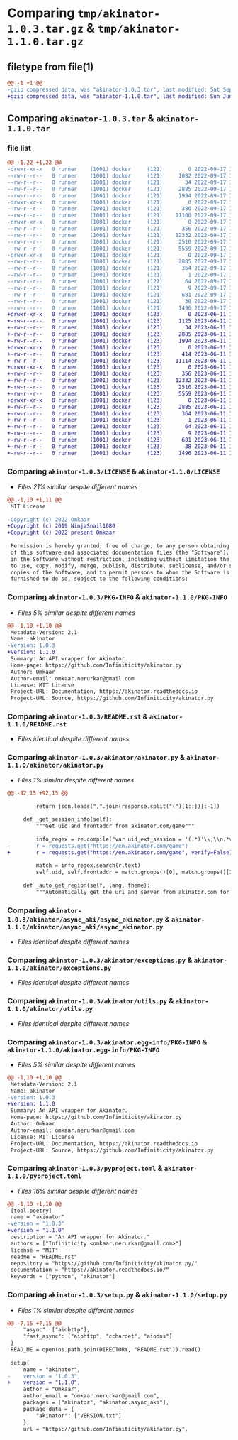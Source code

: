 # Comparing `tmp/akinator-1.0.3.tar.gz` & `tmp/akinator-1.1.0.tar.gz`

## filetype from file(1)

```diff
@@ -1 +1 @@
-gzip compressed data, was "akinator-1.0.3.tar", last modified: Sat Sep 17 16:00:18 2022, max compression
+gzip compressed data, was "akinator-1.1.0.tar", last modified: Sun Jun 11 11:27:28 2023, max compression
```

## Comparing `akinator-1.0.3.tar` & `akinator-1.1.0.tar`

### file list

```diff
@@ -1,22 +1,22 @@
-drwxr-xr-x   0 runner    (1001) docker     (121)        0 2022-09-17 16:00:18.271532 akinator-1.0.3/
--rw-r--r--   0 runner    (1001) docker     (121)     1082 2022-09-17 16:00:05.000000 akinator-1.0.3/LICENSE
--rw-r--r--   0 runner    (1001) docker     (121)       34 2022-09-17 16:00:05.000000 akinator-1.0.3/MANIFEST.in
--rw-r--r--   0 runner    (1001) docker     (121)     2885 2022-09-17 16:00:18.271532 akinator-1.0.3/PKG-INFO
--rw-r--r--   0 runner    (1001) docker     (121)     1994 2022-09-17 16:00:05.000000 akinator-1.0.3/README.rst
-drwxr-xr-x   0 runner    (1001) docker     (121)        0 2022-09-17 16:00:18.271532 akinator-1.0.3/akinator/
--rw-r--r--   0 runner    (1001) docker     (121)      380 2022-09-17 16:00:05.000000 akinator-1.0.3/akinator/__init__.py
--rw-r--r--   0 runner    (1001) docker     (121)    11100 2022-09-17 16:00:05.000000 akinator-1.0.3/akinator/akinator.py
-drwxr-xr-x   0 runner    (1001) docker     (121)        0 2022-09-17 16:00:18.271532 akinator-1.0.3/akinator/async_aki/
--rw-r--r--   0 runner    (1001) docker     (121)      356 2022-09-17 16:00:05.000000 akinator-1.0.3/akinator/async_aki/__init__.py
--rw-r--r--   0 runner    (1001) docker     (121)    12332 2022-09-17 16:00:05.000000 akinator-1.0.3/akinator/async_aki/async_akinator.py
--rw-r--r--   0 runner    (1001) docker     (121)     2510 2022-09-17 16:00:05.000000 akinator-1.0.3/akinator/exceptions.py
--rw-r--r--   0 runner    (1001) docker     (121)     5559 2022-09-17 16:00:05.000000 akinator-1.0.3/akinator/utils.py
-drwxr-xr-x   0 runner    (1001) docker     (121)        0 2022-09-17 16:00:18.271532 akinator-1.0.3/akinator.egg-info/
--rw-r--r--   0 runner    (1001) docker     (121)     2885 2022-09-17 16:00:18.000000 akinator-1.0.3/akinator.egg-info/PKG-INFO
--rw-r--r--   0 runner    (1001) docker     (121)      364 2022-09-17 16:00:18.000000 akinator-1.0.3/akinator.egg-info/SOURCES.txt
--rw-r--r--   0 runner    (1001) docker     (121)        1 2022-09-17 16:00:18.000000 akinator-1.0.3/akinator.egg-info/dependency_links.txt
--rw-r--r--   0 runner    (1001) docker     (121)       64 2022-09-17 16:00:18.000000 akinator-1.0.3/akinator.egg-info/requires.txt
--rw-r--r--   0 runner    (1001) docker     (121)        9 2022-09-17 16:00:18.000000 akinator-1.0.3/akinator.egg-info/top_level.txt
--rw-r--r--   0 runner    (1001) docker     (121)      681 2022-09-17 16:00:05.000000 akinator-1.0.3/pyproject.toml
--rw-r--r--   0 runner    (1001) docker     (121)       38 2022-09-17 16:00:18.271532 akinator-1.0.3/setup.cfg
--rw-r--r--   0 runner    (1001) docker     (121)     1496 2022-09-17 16:00:05.000000 akinator-1.0.3/setup.py
+drwxr-xr-x   0 runner    (1001) docker     (123)        0 2023-06-11 11:27:28.653851 akinator-1.1.0/
+-rw-r--r--   0 runner    (1001) docker     (123)     1125 2023-06-11 11:27:16.000000 akinator-1.1.0/LICENSE
+-rw-r--r--   0 runner    (1001) docker     (123)       34 2023-06-11 11:27:16.000000 akinator-1.1.0/MANIFEST.in
+-rw-r--r--   0 runner    (1001) docker     (123)     2885 2023-06-11 11:27:28.653851 akinator-1.1.0/PKG-INFO
+-rw-r--r--   0 runner    (1001) docker     (123)     1994 2023-06-11 11:27:16.000000 akinator-1.1.0/README.rst
+drwxr-xr-x   0 runner    (1001) docker     (123)        0 2023-06-11 11:27:28.653851 akinator-1.1.0/akinator/
+-rw-r--r--   0 runner    (1001) docker     (123)      414 2023-06-11 11:27:16.000000 akinator-1.1.0/akinator/__init__.py
+-rw-r--r--   0 runner    (1001) docker     (123)    11114 2023-06-11 11:27:16.000000 akinator-1.1.0/akinator/akinator.py
+drwxr-xr-x   0 runner    (1001) docker     (123)        0 2023-06-11 11:27:28.653851 akinator-1.1.0/akinator/async_aki/
+-rw-r--r--   0 runner    (1001) docker     (123)      356 2023-06-11 11:27:16.000000 akinator-1.1.0/akinator/async_aki/__init__.py
+-rw-r--r--   0 runner    (1001) docker     (123)    12332 2023-06-11 11:27:16.000000 akinator-1.1.0/akinator/async_aki/async_akinator.py
+-rw-r--r--   0 runner    (1001) docker     (123)     2510 2023-06-11 11:27:16.000000 akinator-1.1.0/akinator/exceptions.py
+-rw-r--r--   0 runner    (1001) docker     (123)     5559 2023-06-11 11:27:16.000000 akinator-1.1.0/akinator/utils.py
+drwxr-xr-x   0 runner    (1001) docker     (123)        0 2023-06-11 11:27:28.653851 akinator-1.1.0/akinator.egg-info/
+-rw-r--r--   0 runner    (1001) docker     (123)     2885 2023-06-11 11:27:28.000000 akinator-1.1.0/akinator.egg-info/PKG-INFO
+-rw-r--r--   0 runner    (1001) docker     (123)      364 2023-06-11 11:27:28.000000 akinator-1.1.0/akinator.egg-info/SOURCES.txt
+-rw-r--r--   0 runner    (1001) docker     (123)        1 2023-06-11 11:27:28.000000 akinator-1.1.0/akinator.egg-info/dependency_links.txt
+-rw-r--r--   0 runner    (1001) docker     (123)       64 2023-06-11 11:27:28.000000 akinator-1.1.0/akinator.egg-info/requires.txt
+-rw-r--r--   0 runner    (1001) docker     (123)        9 2023-06-11 11:27:28.000000 akinator-1.1.0/akinator.egg-info/top_level.txt
+-rw-r--r--   0 runner    (1001) docker     (123)      681 2023-06-11 11:27:16.000000 akinator-1.1.0/pyproject.toml
+-rw-r--r--   0 runner    (1001) docker     (123)       38 2023-06-11 11:27:28.653851 akinator-1.1.0/setup.cfg
+-rw-r--r--   0 runner    (1001) docker     (123)     1496 2023-06-11 11:27:16.000000 akinator-1.1.0/setup.py
```

### Comparing `akinator-1.0.3/LICENSE` & `akinator-1.1.0/LICENSE`

 * *Files 21% similar despite different names*

```diff
@@ -1,10 +1,11 @@
 MIT License
 
-Copyright (c) 2022 Omkaar
+Copyright (c) 2019 NinjaSnail1080
+Copyright (c) 2022-present Omkaar
 
 Permission is hereby granted, free of charge, to any person obtaining a copy
 of this software and associated documentation files (the "Software"), to deal
 in the Software without restriction, including without limitation the rights
 to use, copy, modify, merge, publish, distribute, sublicense, and/or sell
 copies of the Software, and to permit persons to whom the Software is
 furnished to do so, subject to the following conditions:
```

### Comparing `akinator-1.0.3/PKG-INFO` & `akinator-1.1.0/PKG-INFO`

 * *Files 5% similar despite different names*

```diff
@@ -1,10 +1,10 @@
 Metadata-Version: 2.1
 Name: akinator
-Version: 1.0.3
+Version: 1.1.0
 Summary: An API wrapper for Akinator.
 Home-page: https://github.com/Infiniticity/akinator.py
 Author: Omkaar
 Author-email: omkaar.nerurkar@gmail.com
 License: MIT License
 Project-URL: Documentation, https://akinator.readthedocs.io
 Project-URL: Source, https://github.com/Infiniticity/akinator.py
```

### Comparing `akinator-1.0.3/README.rst` & `akinator-1.1.0/README.rst`

 * *Files identical despite different names*

### Comparing `akinator-1.0.3/akinator/akinator.py` & `akinator-1.1.0/akinator/akinator.py`

 * *Files 1% similar despite different names*

```diff
@@ -92,15 +92,15 @@
 
         return json.loads(",".join(response.split("(")[1::])[:-1])
 
     def _get_session_info(self):
         """Get uid and frontaddr from akinator.com/game"""
 
         info_regex = re.compile("var uid_ext_session = '(.*)'\\;\\n.*var frontaddr = '(.*)'\\;")
-        r = requests.get("https://en.akinator.com/game")
+        r = requests.get("https://en.akinator.com/game", verify=False)
 
         match = info_regex.search(r.text)
         self.uid, self.frontaddr = match.groups()[0], match.groups()[1]
 
     def _auto_get_region(self, lang, theme):
         """Automatically get the uri and server from akinator.com for the specified language and theme"""
```

### Comparing `akinator-1.0.3/akinator/async_aki/async_akinator.py` & `akinator-1.1.0/akinator/async_aki/async_akinator.py`

 * *Files identical despite different names*

### Comparing `akinator-1.0.3/akinator/exceptions.py` & `akinator-1.1.0/akinator/exceptions.py`

 * *Files identical despite different names*

### Comparing `akinator-1.0.3/akinator/utils.py` & `akinator-1.1.0/akinator/utils.py`

 * *Files identical despite different names*

### Comparing `akinator-1.0.3/akinator.egg-info/PKG-INFO` & `akinator-1.1.0/akinator.egg-info/PKG-INFO`

 * *Files 5% similar despite different names*

```diff
@@ -1,10 +1,10 @@
 Metadata-Version: 2.1
 Name: akinator
-Version: 1.0.3
+Version: 1.1.0
 Summary: An API wrapper for Akinator.
 Home-page: https://github.com/Infiniticity/akinator.py
 Author: Omkaar
 Author-email: omkaar.nerurkar@gmail.com
 License: MIT License
 Project-URL: Documentation, https://akinator.readthedocs.io
 Project-URL: Source, https://github.com/Infiniticity/akinator.py
```

### Comparing `akinator-1.0.3/pyproject.toml` & `akinator-1.1.0/pyproject.toml`

 * *Files 16% similar despite different names*

```diff
@@ -1,10 +1,10 @@
 [tool.poetry]
 name = "akinator"
-version = "1.0.3"
+version = "1.1.0"
 description = "An API wrapper for Akinator."
 authors = ["Infiniticity <omkaar.nerurkar@gmail.com>"]
 license = "MIT"
 readme = "README.rst"
 repository = "https://github.com/Infiniticity/akinator.py/"
 documentation = "https://akinator.readthedocs.io/"
 keywords = ["python", "akinator"]
```

### Comparing `akinator-1.0.3/setup.py` & `akinator-1.1.0/setup.py`

 * *Files 1% similar despite different names*

```diff
@@ -7,15 +7,15 @@
     "async": ["aiohttp"],
     "fast_async": ["aiohttp", "cchardet", "aiodns"]
 }
 READ_ME = open(os.path.join(DIRECTORY, "README.rst")).read()
 
 setup(
     name = "akinator",
-    version = "1.0.3",
+    version = "1.1.0",
     author = "Omkaar",
     author_email = "omkaar.nerurkar@gmail.com",
     packages = ["akinator", "akinator.async_aki"],
     package_data = {
         "akinator": ["VERSION.txt"]
     },
     url = "https://github.com/Infiniticity/akinator.py",
```

